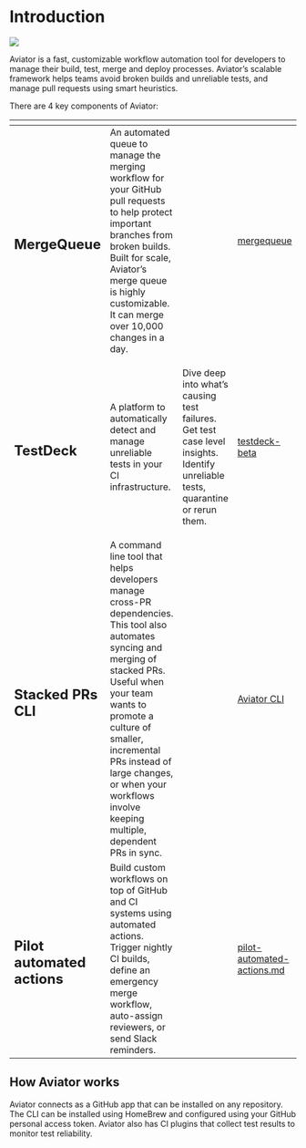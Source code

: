 # Introduction

![](.gitbook/assets/A\_Illustration.svg)

Aviator is a fast, customizable workflow automation tool for developers to manage their build, test, merge and deploy processes. Aviator’s scalable framework helps teams avoid broken builds and unreliable tests, and manage pull requests using smart heuristics.

There are 4 key components of Aviator:

<table data-card-size="large" data-column-title-hidden data-view="cards"><thead><tr><th></th><th></th><th></th><th data-hidden data-card-target data-type="content-ref"></th></tr></thead><tbody><tr><td><h2>MergeQueue</h2></td><td>An automated queue to manage the merging workflow for your GitHub pull requests to help protect important branches from broken builds. Built for scale, Aviator’s merge queue is highly customizable. It can merge over 10,000 changes in a day.</td><td></td><td><a href="mergequeue/">mergequeue</a></td></tr><tr><td><h2>TestDeck</h2></td><td>A platform to automatically detect and manage unreliable tests in your CI infrastructure.</td><td><p></p><p>Dive deep into what’s causing test failures. Get test case level insights. Identify unreliable tests, quarantine or rerun them.</p></td><td><a href="testdeck-beta/">testdeck-beta</a></td></tr><tr><td><h2>Stacked PRs CLI</h2></td><td>A command line tool that helps developers manage cross-PR dependencies. This tool also automates syncing and merging of stacked PRs. Useful when your team wants to promote a culture of smaller, incremental PRs instead of large changes, or when your workflows involve keeping multiple, dependent PRs in sync.</td><td></td><td><a href="aviator-cli/">Aviator CLI</a></td></tr><tr><td><h2>Pilot automated actions</h2></td><td>Build custom workflows on top of GitHub and CI systems using automated actions. Trigger nightly CI builds, define an emergency merge workflow, auto-assign reviewers, or send Slack reminders.</td><td></td><td><a href="pilot-automated-actions.md">pilot-automated-actions.md</a></td></tr></tbody></table>

## How Aviator works

Aviator connects as a GitHub app that can be installed on any repository. The CLI can be installed using HomeBrew and configured using your GitHub personal access token. Aviator also has CI plugins that collect test results to monitor test reliability.
